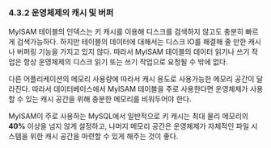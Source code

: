 ### 4.3.2 운영체제의 캐시 및 버퍼

MyISAM 테이블의 인덱스는 키 캐시를 이용해 디스크를 검색하지 않고도 충분히 빠르게 검색가능하다. 하지만 테이블의 데이터에 대해서는 디스크 IO를 해결해 줄 만한 캐시나 버퍼링 기능을 가지고 있지 않다. 따라서 MyISAM 테이블의 데이터 읽기나 쓰기 작업은 항상 운영체제의 디스크 읽기 또는 쓰기 작업으로 요청될 수 밖에 없다.

다른 어플리케이션의 메모리 사용량에 따라서 캐시 용도로 사용가능한 메모리 공간이 달라진다. 따라서 데이터베이스에서 MyISAM 테이블을 주로 사용한다면 운영체제가 사용할 수 있는 캐시 공간을 위해 충분한 메모리를 비워두어야 한다.

MyISAM이 주로 사용하는 MySQL에서 일반적으로 키 캐시는 최대 물리 메모리의 **40%** 이상을 넘지 않게 설정하고, 나머지 메모리 공간은 운영체제가 자체적인 파일 시스템을 위한 캐시 공간을 마련할 수 있게 해주는 것이 좋다.